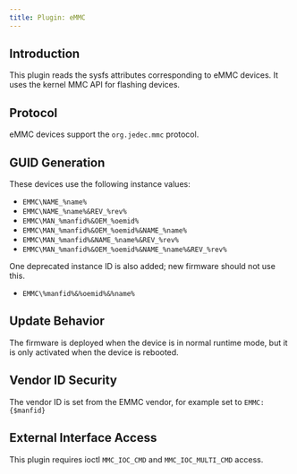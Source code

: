```yaml
---
title: Plugin: eMMC
---
```


## Introduction

This plugin reads the sysfs attributes corresponding to eMMC devices.
It uses the kernel MMC API for flashing devices.

## Protocol

eMMC devices support the `org.jedec.mmc` protocol.

## GUID Generation

These devices use the following instance values:

* `EMMC\NAME_%name%`
* `EMMC\NAME_%name%&REV_%rev%`
* `EMMC\MAN_%manfid%&OEM_%oemid%`
* `EMMC\MAN_%manfid%&OEM_%oemid%&NAME_%name%`
* `EMMC\MAN_%manfid%&NAME_%name%&REV_%rev%`
* `EMMC\MAN_%manfid%&OEM_%oemid%&NAME_%name%&REV_%rev%`

One deprecated instance ID is also added; new firmware should not use this.

* `EMMC\%manfid%&%oemid%&%name%`

## Update Behavior

The firmware is deployed when the device is in normal runtime mode, but it is
only activated when the device is rebooted.

## Vendor ID Security

The vendor ID is set from the EMMC vendor, for example set to `EMMC:{$manfid}`

## External Interface Access

This plugin requires ioctl `MMC_IOC_CMD` and `MMC_IOC_MULTI_CMD` access.
